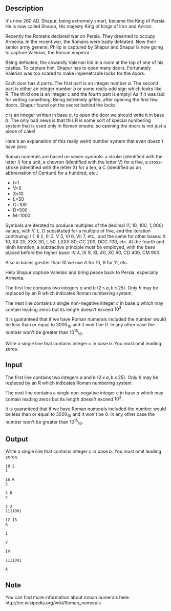 ## Description

<div><p>It's now <span class="tex-span">260</span> AD. Shapur, being extremely smart, became the King of Persia. He is now called Shapur, His majesty King of kings of Iran and Aniran.</p><p>Recently the Romans declared war on Persia. They dreamed to occupy Armenia. In the recent war, the Romans were badly defeated. Now their senior army general, Philip is captured by Shapur and Shapur is now going to capture Valerian, the Roman emperor.</p><p>Being defeated, the cowardly Valerian hid in a room at the top of one of his castles. To capture him, Shapur has to open many doors. Fortunately Valerian was too scared to make impenetrable locks for the doors.</p><p>Each door has <span class="tex-span">4</span> parts. The first part is an integer number <span class="tex-span"><i>a</i></span>. The second part is either an integer number <span class="tex-span"><i>b</i></span> or some really odd sign which looks like <span class="tex-font-style-tt">R</span>. The third one is an integer <span class="tex-span"><i>c</i></span> and the fourth part is empty! As if it was laid for writing something. Being extremely gifted, after opening the first few doors, Shapur found out the secret behind the locks.</p><p><span class="tex-span"><i>c</i></span> is an integer written in base <span class="tex-span"><i>a</i></span>, to open the door we should write it in base <span class="tex-span"><i>b</i></span>. The only bad news is that this <span class="tex-font-style-tt">R</span> is some sort of special numbering system that is used only in Roman empire, so opening the doors is not just a piece of cake!</p><p>Here's an explanation of this really weird number system that even doesn't have zero:</p><p>Roman numerals are based on seven symbols: a stroke (identified with the letter <span class="tex-font-style-tt">I</span>) for a unit, a chevron (identified with the letter <span class="tex-font-style-tt">V</span>) for a five, a cross-stroke (identified with the letter <span class="tex-font-style-tt">X</span>) for a ten, a <span class="tex-font-style-tt">C</span> (identified as an abbreviation of Centum) for a hundred, etc.:</p><ul><li> <span class="tex-font-style-tt">I</span>=<span class="tex-span">1</span></li><li> <span class="tex-font-style-tt">V</span>=<span class="tex-span">5</span></li><li> <span class="tex-font-style-tt">X</span>=<span class="tex-span">10</span></li><li> <span class="tex-font-style-tt">L</span>=<span class="tex-span">50</span></li><li> <span class="tex-font-style-tt">C</span>=<span class="tex-span">100</span></li><li> <span class="tex-font-style-tt">D</span>=<span class="tex-span">500</span></li><li> <span class="tex-font-style-tt">M</span>=<span class="tex-span">1000</span></li></ul><p>Symbols are iterated to produce multiples of the decimal (<span class="tex-span">1</span>, <span class="tex-span">10</span>, <span class="tex-span">100</span>, <span class="tex-span">1, 000</span>) values, with <span class="tex-font-style-tt">V</span>, <span class="tex-font-style-tt">L</span>, <span class="tex-font-style-tt">D</span> substituted for a multiple of five, and the iteration continuing: <span class="tex-font-style-tt">I</span> <span class="tex-span">1</span>, <span class="tex-font-style-tt">II</span> <span class="tex-span">2</span>, <span class="tex-font-style-tt">III</span> <span class="tex-span">3</span>, <span class="tex-font-style-tt">V</span> <span class="tex-span">5</span>, <span class="tex-font-style-tt">VI</span> <span class="tex-span">6</span>, <span class="tex-font-style-tt">VII</span> <span class="tex-span">7</span>, etc., and the same for other bases: <span class="tex-font-style-tt">X</span> <span class="tex-span">10</span>, <span class="tex-font-style-tt">XX</span> <span class="tex-span">20</span>, <span class="tex-font-style-tt">XXX</span> <span class="tex-span">30</span>, <span class="tex-font-style-tt">L</span> <span class="tex-span">50</span>, <span class="tex-font-style-tt">LXXX</span> <span class="tex-span">80</span>; <span class="tex-font-style-tt">CC</span> <span class="tex-span">200</span>, <span class="tex-font-style-tt">DCC</span> <span class="tex-span">700</span>, etc. At the fourth and ninth iteration, a subtractive principle must be employed, with the base placed before the higher base: <span class="tex-font-style-tt">IV</span> <span class="tex-span">4</span>, <span class="tex-font-style-tt">IX</span> <span class="tex-span">9</span>, <span class="tex-font-style-tt">XL</span> <span class="tex-span">40</span>, <span class="tex-font-style-tt">XC</span> <span class="tex-span">90</span>, <span class="tex-font-style-tt">CD</span> <span class="tex-span">400</span>, <span class="tex-font-style-tt">CM</span> <span class="tex-span">900</span>.</p><p>Also in bases greater than <span class="tex-span">10</span> we use <span class="tex-font-style-tt">A</span> for <span class="tex-span">10</span>, <span class="tex-font-style-tt">B</span> for <span class="tex-span">11</span>, etc.</p><p>Help Shapur capture Valerian and bring peace back to Persia, especially Armenia.</p></div><div class="input-specification"><p>The first line contains two integers <span class="tex-span"><i>a</i></span> and <span class="tex-span"><i>b</i></span> (<span class="tex-span">2 ≤ <i>a</i>, <i>b</i> ≤ 25</span>). Only <span class="tex-span"><i>b</i></span> may be replaced by an <span class="tex-font-style-tt">R</span> which indicates Roman numbering system.</p><p>The next line contains a single non-negative integer <span class="tex-span"><i>c</i></span> in base <span class="tex-span"><i>a</i></span> which may contain leading zeros but its length doesn't exceed <span class="tex-span">10<sup class="upper-index">3</sup></span>. </p><p>It is guaranteed that if we have Roman numerals included the number would be less than or equal to <span class="tex-span">3000<sub class="lower-index">10</sub></span> and it won't be <span class="tex-span">0</span>. In any other case the number won't be greater than <span class="tex-span">10<sup class="upper-index">15</sup><sub class="lower-index">10</sub></span>.</p></div><div class="output-specification"><p>Write a single line that contains integer <span class="tex-span"><i>c</i></span> in base <span class="tex-span"><i>b</i></span>. You must omit leading zeros.</p></div>

## Input

<p>The first line contains two integers <span class="tex-span"><i>a</i></span> and <span class="tex-span"><i>b</i></span> (<span class="tex-span">2 ≤ <i>a</i>, <i>b</i> ≤ 25</span>). Only <span class="tex-span"><i>b</i></span> may be replaced by an <span class="tex-font-style-tt">R</span> which indicates Roman numbering system.</p><p>The next line contains a single non-negative integer <span class="tex-span"><i>c</i></span> in base <span class="tex-span"><i>a</i></span> which may contain leading zeros but its length doesn't exceed <span class="tex-span">10<sup class="upper-index">3</sup></span>. </p><p>It is guaranteed that if we have Roman numerals included the number would be less than or equal to <span class="tex-span">3000<sub class="lower-index">10</sub></span> and it won't be <span class="tex-span">0</span>. In any other case the number won't be greater than <span class="tex-span">10<sup class="upper-index">15</sup><sub class="lower-index">10</sub></span>.</p>

## Output

<p>Write a single line that contains integer <span class="tex-span"><i>c</i></span> in base <span class="tex-span"><i>b</i></span>. You must omit leading zeros.</p>





```input1
10 2
1

```




```input2
16 R
5

```




```input3
5 R
4

```




```input4
2 2
1111001

```




```input5
12 13
A

```




```output1
1

```




```output2
V

```




```output3
IV

```




```output4
1111001

```




```output5
A

```



## Note

<p>You can find more information about roman numerals here: http://en.wikipedia.org/wiki/Roman_numerals</p>
